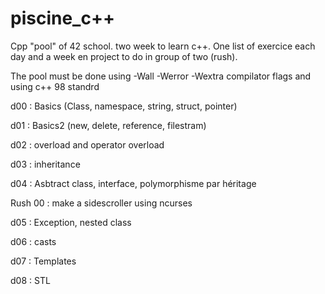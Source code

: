 # piscine_c++
Cpp "pool" of 42 school. two week to learn c++. 
One list of exercice each day and a week en project to do in group of two (rush).


The pool must be done using -Wall -Werror -Wextra compilator flags and using c++ 98 standrd

d00 : Basics (Class, namespace, string, struct, pointer)

d01 : Basics2 (new, delete, reference, filestram)

d02 : overload and operator overload

d03 : inheritance

d04 : Asbtract class, interface, polymorphisme par héritage

Rush 00 : make a sidescroller using  ncurses

d05 : Exception, nested class

d06 : casts

d07 : Templates

d08 : STL
